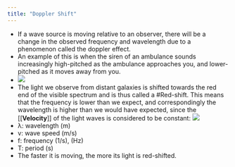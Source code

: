 ```yaml
---
title: "Doppler Shift"
---
```


- If a wave source is moving relative to an observer, there will be a change in the observed frequency and wavelength due to a phenomenon called the doppler effect.<span id='E68jGhbAC'/>
- An example of this is when the siren of an ambulance sounds increasingly high-pitched as the ambulance approaches you, and lower-pitched as it moves away from you.<span id='K7Me7TPPX'/>
- ![](https://firebasestorage.googleapis.com/v0/b/firescript-577a2.appspot.com/o/imgs%2Fapp%2FLearn2020zettelkasten%2FBJLVQ30j-5?alt=media&token=942fe791-e8d6-414c-8059-692c476a1991)<span id='wHIlRQqZu'/>
- The light we observe from distant galaxies is shifted towards the red end of the visible spectrum and is thus called a #Red-shift. This means that the frequency is lower than we expect, and correspondingly the wavelength is higher than we would have expected, since the [[**Velocity**]] of the light waves is considered to be constant: ![](https://firebasestorage.googleapis.com/v0/b/firescript-577a2.appspot.com/o/imgs%2Fapp%2FLearn2020zettelkasten%2F0qRc8UjBDc?alt=media&token=992a83e7-f643-485f-aa7e-50bb0b67a3b0)<span id='RCR6B0k0H'/>
- λ: wavelength (m)<span id='-dcSMH4Ti'/>
- v: wave speed (m/s)<span id='Ochwh7Av5'/>
- f: frequency (1/s), (Hz)<span id='ZtA2cNUHx'/>
- T: period (s)<span id='iTPFOSeJF'/>
- The faster it is moving, the more its light is red-shifted.<span id='rzTW3Elvc'/>
